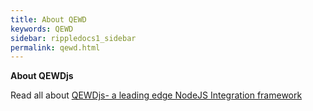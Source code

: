 ```yaml
---
title: About QEWD
keywords: QEWD
sidebar: rippledocs1_sidebar
permalink: qewd.html
---
```





**About QEWDjs**

Read all about [QEWDjs- a leading edge NodeJS Integration framework](http://qewdjs.com/)
